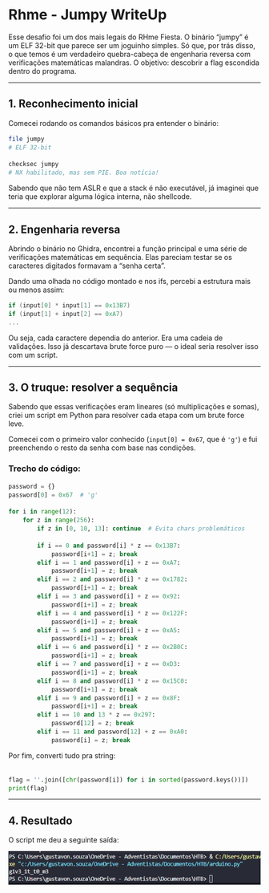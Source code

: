 # Rhme - Jumpy WriteUp

Esse desafio foi um dos mais legais do RHme Fiesta. O binário “jumpy” é um ELF 32-bit que parece ser um joguinho simples. Só que, por trás disso, o que temos é um verdadeiro quebra-cabeça de engenharia reversa com verificações matemáticas malandras. O objetivo: descobrir a flag escondida dentro do programa.

---

## 1. Reconhecimento inicial

Comecei rodando os comandos básicos pra entender o binário:

```bash
file jumpy
# ELF 32-bit

checksec jumpy
# NX habilitado, mas sem PIE. Boa notícia!

```

Sabendo que não tem ASLR e que a stack é não executável, já imaginei que teria que explorar alguma lógica interna, não shellcode.

---

## 2. Engenharia reversa

Abrindo o binário no Ghidra, encontrei a função principal e uma série de verificações matemáticas em sequência. Elas pareciam testar se os caracteres digitados formavam a “senha certa”.

Dando uma olhada no código montado e nos ifs, percebi a estrutura mais ou menos assim:

```c
if (input[0] * input[1] == 0x13B7)
if (input[1] + input[2] == 0xA7)
...

```

Ou seja, cada caractere dependia do anterior. Era uma cadeia de validações. Isso já descartava brute force puro — o ideal seria resolver isso com um script.

---

## 3. O truque: resolver a sequência

Sabendo que essas verificações eram lineares (só multiplicações e somas), criei um script em Python para resolver cada etapa com um brute force leve.

Comecei com o primeiro valor conhecido (`input[0] = 0x67`, que é `'g'`) e fui preenchendo o resto da senha com base nas condições.

### Trecho do código:

```python
password = {}
password[0] = 0x67  # 'g'

for i in range(12):
    for z in range(256):
        if z in [0, 10, 13]: continue  # Evita chars problemáticos

        if i == 0 and password[i] * z == 0x13B7:
            password[i+1] = z; break
        elif i == 1 and password[i] + z == 0xA7:
            password[i+1] = z; break
        elif i == 2 and password[i] * z == 0x1782:
            password[i+1] = z; break
        elif i == 3 and password[i] + z == 0x92:
            password[i+1] = z; break
        elif i == 4 and password[i] * z == 0x122F:
            password[i+1] = z; break
        elif i == 5 and password[i] + z == 0xA5:
            password[i+1] = z; break
        elif i == 6 and password[i] * z == 0x2B0C:
            password[i+1] = z; break
        elif i == 7 and password[i] + z == 0xD3:
            password[i+1] = z; break
        elif i == 8 and password[i] * z == 0x15C0:
            password[i+1] = z; break
        elif i == 9 and password[i] + z == 0x8F:
            password[i+1] = z; break
        elif i == 10 and 13 * z == 0x297:
            password[12] = z; break
        elif i == 11 and password[12] + z == 0xA0:
            password[i] = z; break

```

Por fim, converti tudo pra string:

```python

flag = ''.join([chr(password[i]) for i in sorted(password.keys())])
print(flag)

```

---

## 4. Resultado

O script me deu a seguinte saída:

![image.png](image.png)